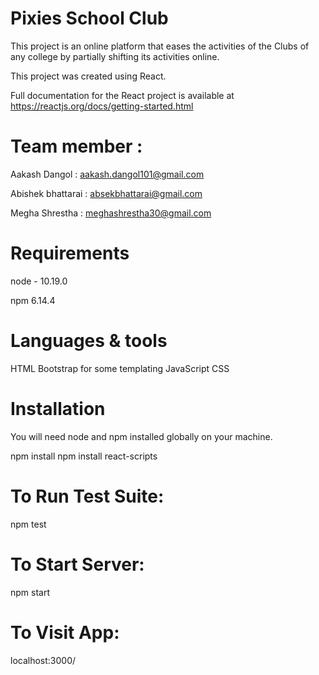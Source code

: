 Pixies School Club
===
This project is an online platform that eases the activities of the Clubs of any college by partially shifting its activities online.

This project was created using React.

Full documentation for the React project is available at https://reactjs.org/docs/getting-started.html


Team member : 
===

Aakash Dangol : aakash.dangol101@gmail.com

Abishek bhattarai : absekbhattarai@gmail.com

Megha Shrestha : meghashrestha30@gmail.com

Requirements
===
node - 10.19.0

npm	6.14.4	

Languages & tools
===

HTML
Bootstrap for some templating
JavaScript
CSS

Installation
===

You will need node and npm installed globally on your machine.

npm install
npm install react-scripts

To Run Test Suite:
===

npm test

To Start Server:
===

npm start

To Visit App:
===

localhost:3000/
